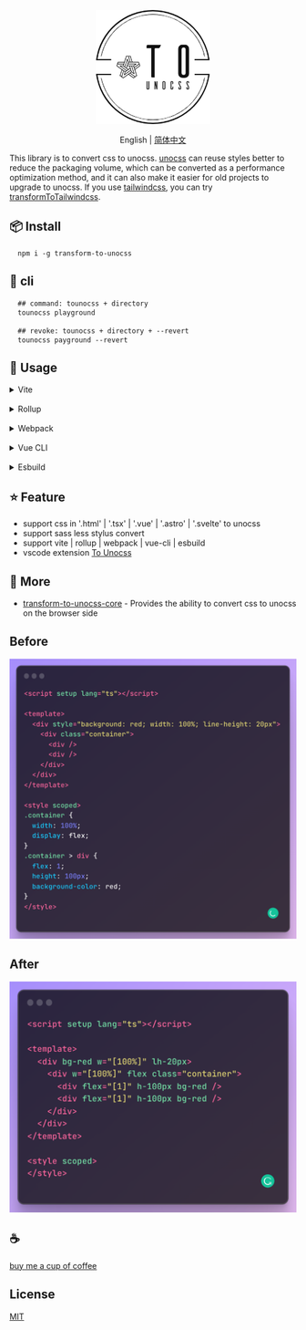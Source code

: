 <p align="center">
<img height="200" src="./assets/kv.png" alt="to unocss">
</p>
<p align="center"> English | <a href="./README_zh.md">简体中文</a></p>
This library is to convert css to unocss. <a href="https://github.com/unocss/unocss">unocss</a> can reuse styles better to reduce the packaging volume, which can be converted as a performance optimization method, and it can also make it easier for old projects to upgrade to unocss. If you use <a href="https://tailwindcss.com/">tailwindcss</a>, you can try <a href="https://github.com/Simon-He95/transformToTailwindcss">transformToTailwindcss</a>.

## 📦 Install

```
  npm i -g transform-to-unocss
```

## 🦄 cli

```
  ## command: tounocss + directory
  tounocss playground

  ## revoke: tounocss + directory + --revert
  tounocss payground --revert
```

## 🌈 Usage

<details>
<summary>Vite</summary>

```ts
// vite.config.ts
import { vitePluginTransformToUnocss } from 'transform-to-unocss'
export default defineConfig({
  plugins: [vitePluginTransformToUnocss(/* options */)],
})
```

</details>
<br>
<details>
<summary>Rollup</summary>

```ts
// rollup.config.js
import { resolve } from 'path'
import { rollupTransformToUnocss } from 'transform-to-unocss'
export default {
  plugins: [rollupTransformToUnocss(/* options */)],
}
```

</details>
<br>
<details>
<summary>Webpack</summary>

```ts
// webpack.config.js
module.exports = {
  /* ... */
  plugins: [
    require('transform-to-unocss').webpackTransformToUnocss({
      /* options */
    }),
  ],
}
```

</details>
<br>
<details>
<summary>Vue CLI</summary>

```ts
// vue.config.js
module.exports = {
  configureWebpack: {
    plugins: [
      require('transform-to-unocss').webpackTransformToUnocss({
        /* options */
      }),
    ],
  },
}
```

</details>
<br>
<details>
<summary>Esbuild</summary>

```ts
// esbuild.config.js
import { build } from 'esbuild'
import { esbuildTransformToUnocss } from 'transform-to-unocss'

build({
  plugins: [esbuildTransformToUnocss(/* options */)],
})
```

</details>

## ⭐ Feature

- support css in '.html' | '.tsx' | '.vue' | '.astro' | '.svelte' to unocss
- support sass less stylus convert
- support vite | rollup | webpack | vue-cli | esbuild
- vscode extension [To Unocss](https://github.com/Simon-He95/unot)

## 🚁 More

- [transform-to-unocss-core](https://github.com/Simon-He95/transform-to-unocss-core) - Provides the ability to convert css to unocss on the browser side

## Before

![before](/assets/before.png)

## After

![after](/assets/after.png)

## :coffee:

[buy me a cup of coffee](https://github.com/Simon-He95/sponsor)

## License

[MIT](./license)
